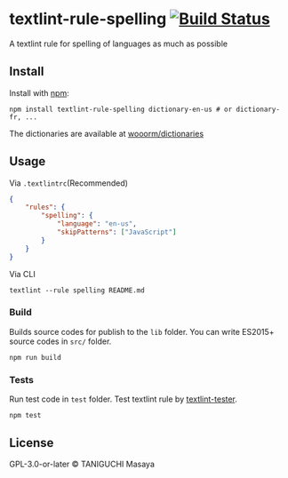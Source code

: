 # textlint-rule-spelling [![Build Status](https://dev.azure.com/ta2gch/ta2gch/_apis/build/status/ta2gch.textlint-rule-spelling?branchName=master)](https://dev.azure.com/ta2gch/ta2gch/_build/latest?definitionId=3&branchName=master)

A textlint rule for spelling of languages as much as possible

## Install

Install with [npm](https://www.npmjs.com/):

    npm install textlint-rule-spelling dictionary-en-us # or dictionary-fr, ...

The dictionaries are available at [wooorm/dictionaries](https://github.com/wooorm/dictionaries)
## Usage

Via `.textlintrc`(Recommended)

```json
{
    "rules": {
        "spelling": {
            "language": "en-us",
            "skipPatterns": ["JavaScript"]
        }
    }
}
```

Via CLI

```
textlint --rule spelling README.md
```

### Build

Builds source codes for publish to the `lib` folder.
You can write ES2015+ source codes in `src/` folder.

    npm run build

### Tests

Run test code in `test` folder.
Test textlint rule by [textlint-tester](https://github.com/textlint/textlint-tester "textlint-tester").

    npm test

## License

GPL-3.0-or-later © TANIGUCHI Masaya
